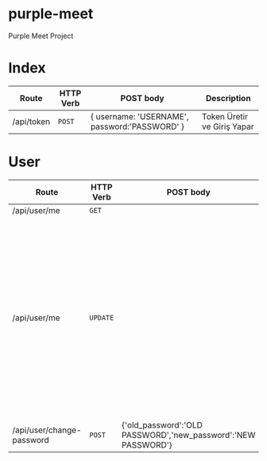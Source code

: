 # purple-meet
 Purple Meet Project

# Index

| Route | HTTP Verb	 | POST body	 | Description	 |
| --- | --- | --- | --- |
| /api/token | `POST` | { username: 'USERNAME', password:'PASSWORD' } | Token Üretir ve Giriş Yapar |

# User

| Route | HTTP Verb	 | POST body	 | Description	 |
| --- | --- | --- | --- |
| /api/user/me | `GET` | | Empty | Kullanıcı Bilgisini Döndürür |
| /api/user/me | `UPDATE` | | { "is_superuser": true, "username": "user", "first_name":"first_name", "last_name": "last_name", "email": "email@purplemeet.com", "is_staff": true, "is_active": true, "date_joined": "", "birthday": "", "gender": "MALE", "description": "UNVAM", "image": "/", "facebook": "/", "linkedin": null, "slug": "user", "twitter": "/", "instagram": "/", "youtube": "/", "github": "/", "website": "/", "groups": [], "user_permissions": [] } | Kullanıcı Bilgisini Günceller |
| /api/user/change-password | `POST` | {'old_password':'OLD PASSWORD','new_password':'NEW PASSWORD'} | Şifre Günceller |
